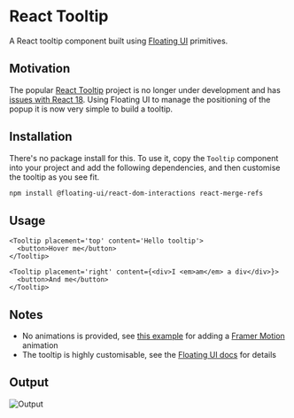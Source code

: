 # React Tooltip

A React tooltip component built using [Floating UI](https://floating-ui.com/) primitives.

## Motivation

The popular [React Tooltip](https://github.com/ReactTooltip/react-tooltip) project is no longer under development and 
has [issues with React 18](https://github.com/ReactTooltip/react-tooltip/issues/769). Using Floating UI to manage the
positioning of the popup it is now very simple to build a tooltip.

## Installation

There's no package install for this. To use it, copy the `Tooltip` component into your project and add the following
dependencies, and then customise the tooltip as you see fit.

```bash
npm install @floating-ui/react-dom-interactions react-merge-refs
```

## Usage

```tsx
<Tooltip placement='top' content='Hello tooltip'>
  <button>Hover me</button>
</Tooltip>

<Tooltip placement='right' content={<div>I <em>am</em> a div</div>}>
  <button>And me</button>
</Tooltip>
```

## Notes
- No animations is provided, see [this example](https://codesandbox.io/s/winter-tree-wmmffl?file=/src/AnimatedTooltip.tsx) for adding a [Framer Motion](https://www.framer.com/motion/) animation
- The tooltip is highly customisable, see the [Floating UI docs](https://floating-ui.com/docs) for details

## Output

![Output](https://user-images.githubusercontent.com/1193012/194781736-7ca4f4e1-97bb-417c-a043-23b6c70eb040.jpg)
